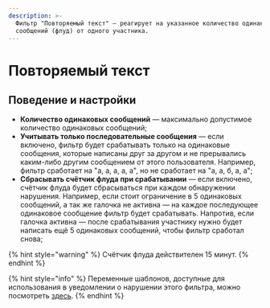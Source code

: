 ```yaml
---
description: >-
  Фильтр "Повторяемый текст" — реагирует на указанное количество одинаковых
  сообщений (флуд) от одного участника.
---
```


# Повторяемый текст

## Поведение и настройки <a id="behaviour"></a>

* **Количество одинаковых сообщений** — максимально допустимое количество одинаковых сообщений;
* **Учитывать только последовательные сообщения** — если включено, фильтр будет срабатывать только на одинаковые сообщения, которые написаны друг за другом и не прерывались каким-либо другим сообщением от этого пользователя. Например, фильтр сработает на "а, а, а, а, а", но не сработает на "а, а, б, а, а";
* **Сбрасывать счётчик флуда при срабатывании** — если включено, счётчик флуда будет сбрасываться при каждом обнаружении нарушения. Например, если стоит ограничение в 5 одинаковых сообщений, а так же галочка не активна — на каждое последующее одинаковое сообщение фильтр будет срабатывать. Напротив, если галочка активна — после срабатывания участнику нужно будет написать ещё 5 одинаковых сообщений, чтобы фильтр сработал снова;

{% hint style="warning" %}
Счётчик флуда действителен 15 минут.
{% endhint %}

{% hint style="info" %}
Переменные шаблонов, доступные для использования в уведомлении о нарушении этого фильтра, можно посмотреть [здесь](../message-templates/advanced/variables.md#filtr-povtoryaemyi-tekst).
{% endhint %}

